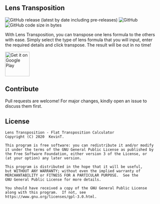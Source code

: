 ## Lens Transposition

![GitHub release (latest by date including pre-releases)](https://img.shields.io/github/v/release/kevintresuelo/lens?include_prereleases) ![GitHub](https://img.shields.io/github/license/kevintresuelo/lens) ![GitHub code size in bytes](https://img.shields.io/github/languages/code-size/kevintresuelo/lens)

With Lens Transposition, you can transpose one lens formula to the others with ease. Simply select the type of lens formula that you will input, enter the required details and click transpose. The result will be out in no time!

[<img src="https://play.google.com/intl/en_us/badges/images/generic/en-play-badge.png"
     alt="Get it on Google Play"
     height="80">](https://play.google.com/store/apps/details?id=com.kevintresuelo.lens&pcampaignid=pcampaignidMKT-Other-global-all-co-prtnr-py-PartBadge-Mar2515-1)

## Contribute

Pull requests are welcome! For major changes, kindly open an issue to discuss them first.

## License

    Lens Transposition - Flat Transposition Calculator
    Copyright (C) 2020  KevinT.

    This program is free software: you can redistribute it and/or modify
    it under the terms of the GNU General Public License as published by
    the Free Software Foundation, either version 3 of the License, or
    (at your option) any later version.

    This program is distributed in the hope that it will be useful,
    but WITHOUT ANY WARRANTY; without even the implied warranty of
    MERCHANTABILITY or FITNESS FOR A PARTICULAR PURPOSE.  See the
    GNU General Public License for more details.

    You should have received a copy of the GNU General Public License
    along with this program.  If not, see https://www.gnu.org/licenses/gpl-3.0.html.
